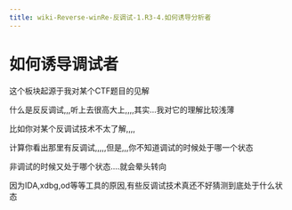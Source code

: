 ```yaml
---
title: wiki-Reverse-winRe-反调试-1.R3-4.如何诱导分析者
---
```

# 如何诱导调试者

这个板块起源于我对某个CTF题目的见解

什么是反反调试,,,听上去很高大上,,,,其实...我对它的理解比较浅薄

比如你对某个反调试技术不太了解,,,,

计算你看出那里有反调试,,,,,但是,,,你不知道调试的时候处于哪一个状态

非调试的时候又处于哪个状态....就会晕头转向

因为IDA,xdbg,od等等工具的原因,有些反调试技术真还不好猜测到底处于什么状态


